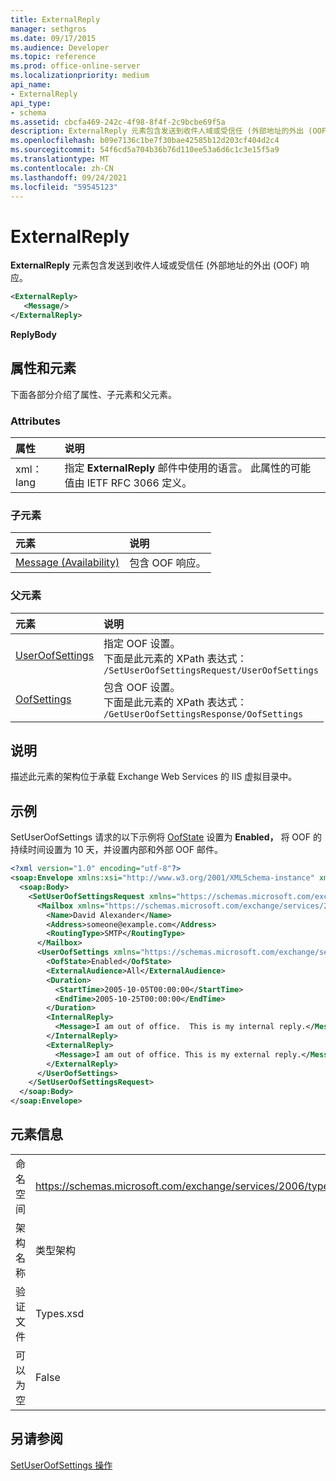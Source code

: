 ```yaml
---
title: ExternalReply
manager: sethgros
ms.date: 09/17/2015
ms.audience: Developer
ms.topic: reference
ms.prod: office-online-server
ms.localizationpriority: medium
api_name:
- ExternalReply
api_type:
- schema
ms.assetid: cbcfa469-242c-4f98-8f4f-2c9bcbe69f5a
description: ExternalReply 元素包含发送到收件人域或受信任 (外部地址的外出 (OOF) 响应。
ms.openlocfilehash: b09e7136c1be7f30bae42585b12d203cf404d2c4
ms.sourcegitcommit: 54f6cd5a704b36b76d110ee53a6d6c1c3e15f5a9
ms.translationtype: MT
ms.contentlocale: zh-CN
ms.lasthandoff: 09/24/2021
ms.locfileid: "59545123"
---
```

# <a name="externalreply"></a>ExternalReply

**ExternalReply** 元素包含发送到收件人域或受信任 (外部地址的外出 (OOF) 响应。 
  
```XML
<ExternalReply>
   <Message/>
</ExternalReply>
```

 **ReplyBody**
## <a name="attributes-and-elements"></a>属性和元素

下面各部分介绍了属性、子元素和父元素。
  
### <a name="attributes"></a>Attributes

|**属性**|**说明**|
|:-----|:-----|
|xml：lang  <br/> |指定 **ExternalReply** 邮件中使用的语言。 此属性的可能值由 IETF RFC 3066 定义。  <br/> |
   
### <a name="child-elements"></a>子元素

|**元素**|**说明**|
|:-----|:-----|
|[Message (Availability)](message-availability.md) <br/> |包含 OOF 响应。  <br/> |
   
### <a name="parent-elements"></a>父元素

|**元素**|**说明**|
|:-----|:-----|
|[UserOofSettings](useroofsettings.md) <br/> |指定 OOF 设置。  <br/> 下面是此元素的 XPath 表达式：   <br/>  `/SetUserOofSettingsRequest/UserOofSettings` <br/> |
|[OofSettings](oofsettings.md) <br/> |包含 OOF 设置。  <br/> 下面是此元素的 XPath 表达式：   <br/>  `/GetUserOofSettingsResponse/OofSettings` <br/> |
   
## <a name="remarks"></a>说明

描述此元素的架构位于承载 Exchange Web Services 的 IIS 虚拟目录中。
  
## <a name="example"></a>示例

SetUserOofSettings 请求的以下示例将 [OofState](oofstate.md) 设置为 **Enabled，** 将 OOF 的持续时间设置为 10 天，并设置内部和外部 OOF 邮件。
  
```XML
<?xml version="1.0" encoding="utf-8"?>
<soap:Envelope xmlns:xsi="http://www.w3.org/2001/XMLSchema-instance" xmlns:xsd="http://www.w3.org/2001/XMLSchema" xmlns:soap="http://schemas.xmlsoap.org/soap/envelope/">
  <soap:Body>
    <SetUserOofSettingsRequest xmlns="https://schemas.microsoft.com/exchange/services/2006/messages">
      <Mailbox xmlns="https://schemas.microsoft.com/exchange/services/2006/types">
        <Name>David Alexander</Name>
        <Address>someone@example.com</Address>
        <RoutingType>SMTP</RoutingType>
      </Mailbox>
      <UserOofSettings xmlns="https://schemas.microsoft.com/exchange/services/2006/types">
        <OofState>Enabled</OofState>
        <ExternalAudience>All</ExternalAudience>
        <Duration>
          <StartTime>2005-10-05T00:00:00</StartTime>
          <EndTime>2005-10-25T00:00:00</EndTime>
        </Duration>
        <InternalReply>
          <Message>I am out of office.  This is my internal reply.</Message>
        </InternalReply>
        <ExternalReply>
          <Message>I am out of office. This is my external reply.</Message>
        </ExternalReply>
      </UserOofSettings>
    </SetUserOofSettingsRequest>
  </soap:Body>
</soap:Envelope>
```

## <a name="element-information"></a>元素信息

|||
|:-----|:-----|
|命名空间  <br/> |https://schemas.microsoft.com/exchange/services/2006/types  <br/> |
|架构名称  <br/> |类型架构  <br/> |
|验证文件  <br/> |Types.xsd  <br/> |
|可以为空  <br/> |False  <br/> |
   
## <a name="see-also"></a>另请参阅



[SetUserOofSettings 操作](setuseroofsettings-operation.md)

